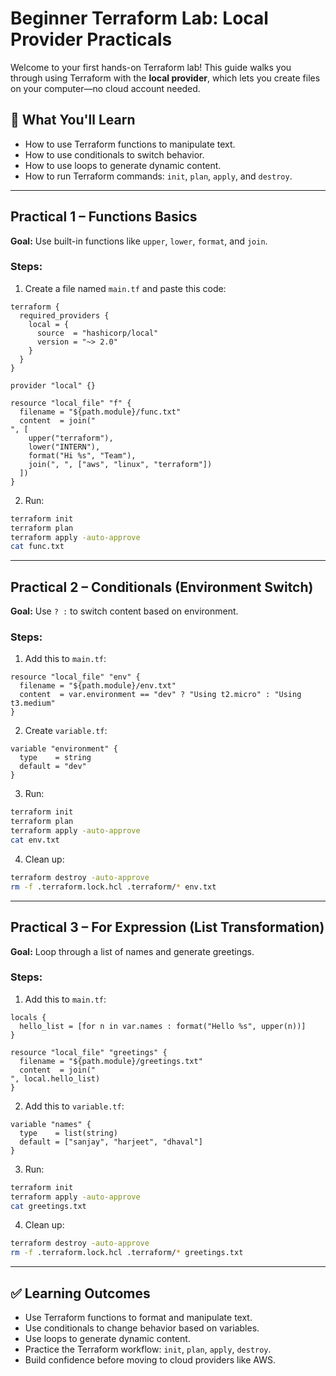# Beginner Terraform Lab: Local Provider Practicals

Welcome to your first hands-on Terraform lab! This guide walks you through using Terraform with the **local provider**, which lets you create files on your computer—no cloud account needed.

## 🧠 What You'll Learn
- How to use Terraform functions to manipulate text.
- How to use conditionals to switch behavior.
- How to use loops to generate dynamic content.
- How to run Terraform commands: `init`, `plan`, `apply`, and `destroy`.

---

## Practical 1 – Functions Basics
**Goal:** Use built-in functions like `upper`, `lower`, `format`, and `join`.

### Steps:
1. Create a file named `main.tf` and paste this code:
```hcl
terraform {
  required_providers {
    local = {
      source  = "hashicorp/local"
      version = "~> 2.0"
    }
  }
}

provider "local" {}

resource "local_file" "f" {
  filename = "${path.module}/func.txt"
  content  = join("
", [
    upper("terraform"),
    lower("INTERN"),
    format("Hi %s", "Team"),
    join(", ", ["aws", "linux", "terraform"])
  ])
}
```
2. Run:
```bash
terraform init
terraform plan
terraform apply -auto-approve
cat func.txt
```

---

## Practical 2 – Conditionals (Environment Switch)
**Goal:** Use `? :` to switch content based on environment.

### Steps:
1. Add this to `main.tf`:
```hcl
resource "local_file" "env" {
  filename = "${path.module}/env.txt"
  content  = var.environment == "dev" ? "Using t2.micro" : "Using t3.medium"
}
```
2. Create `variable.tf`:
```hcl
variable "environment" {
  type    = string
  default = "dev"
}
```
3. Run:
```bash
terraform init
terraform plan
terraform apply -auto-approve
cat env.txt
```
4. Clean up:
```bash
terraform destroy -auto-approve
rm -f .terraform.lock.hcl .terraform/* env.txt
```

---

## Practical 3 – For Expression (List Transformation)
**Goal:** Loop through a list of names and generate greetings.

### Steps:
1. Add this to `main.tf`:
```hcl
locals {
  hello_list = [for n in var.names : format("Hello %s", upper(n))]
}

resource "local_file" "greetings" {
  filename = "${path.module}/greetings.txt"
  content  = join("
", local.hello_list)
}
```
2. Add this to `variable.tf`:
```hcl
variable "names" {
  type    = list(string)
  default = ["sanjay", "harjeet", "dhaval"]
}
```
3. Run:
```bash
terraform init
terraform apply -auto-approve
cat greetings.txt
```
4. Clean up:
```bash
terraform destroy -auto-approve
rm -f .terraform.lock.hcl .terraform/* greetings.txt
```

---

## ✅ Learning Outcomes
- Use Terraform functions to format and manipulate text.
- Use conditionals to change behavior based on variables.
- Use loops to generate dynamic content.
- Practice the Terraform workflow: `init`, `plan`, `apply`, `destroy`.
- Build confidence before moving to cloud providers like AWS.
